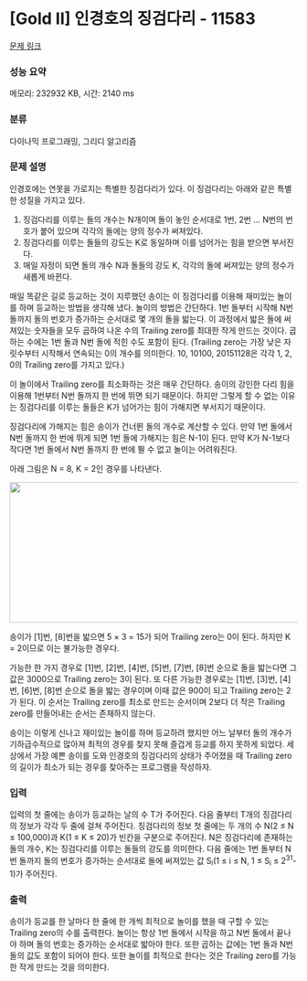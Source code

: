 # [Gold II] 인경호의 징검다리 - 11583 

[문제 링크](https://www.acmicpc.net/problem/11583) 

### 성능 요약

메모리: 232932 KB, 시간: 2140 ms

### 분류

다이나믹 프로그래밍, 그리디 알고리즘

### 문제 설명

<p>인경호에는 연못을 가로지는 특별한 징검다리가 있다. 이 징검다리는 아래와 같은 특별한 성질을 가지고 있다.</p>

<ol>
	<li>징검다리를 이루는 돌의 개수는 N개이며 돌이 놓인 순서대로 1번, 2번 ... N번의 번호가 붙어 있으며 각각의 돌에는 양의 정수가 써져있다.</li>
	<li>징검다리를 이루는 돌들의 강도는 K로 동일하며 이를 넘어가는 힘을 받으면 부서진다.</li>
	<li>매일 자정이 되면 돌의 개수 N과 돌들의 강도 K, 각각의 돌에 써져있는 양의 정수가 새롭게 바뀐다.</li>
</ol>

<p>매일 똑같은 길로 등교하는 것이 지루했던 송이는 이 징검다리를 이용해 재미있는 놀이를 하며 등교하는 방법을 생각해 냈다. 놀이의 방법은 간단하다. 1번 돌부터 시작해 N번 돌까지 돌의 번호가 증가하는 순서대로 몇 개의 돌을 밟는다. 이 과정에서 밟은 돌에 써져있는 숫자들을 모두 곱하여 나온 수의 Trailing zero를 최대한 작게 만드는 것이다. 곱하는 수에는 1번 돌과 N번 돌에 적힌 수도 포함이 된다. (Trailing zero는 가장 낮은 자릿수부터 시작해서 연속되는 0의 개수를 의미한다. 10, 10100, 20151128은 각각 1, 2, 0의 Trailing zero를 가지고 있다.)</p>

<p>이 놀이에서 Trailing zero를 최소화하는 것은 매우 간단하다. 송이의 강인한 다리 힘을 이용해 1번부터 N번 돌까지 한 번에 뛰면 되기 때문이다. 하지만 그렇게 할 수 없는 이유는 징검다리를 이루는 돌들은 K가 넘어가는 힘이 가해지면 부서지기 때문이다.</p>

<p>징검다리에 가해지는 힘은 송이가 건너뛴 돌의 개수로 계산할 수 있다. 만약 1번 돌에서 N번 돌까지 한 번에 뛰게 되면 1번 돌에 가해지는 힘은 N-1이 된다. 만약 K가 N-1보다 작다면 1번 돌에서 N번 돌까지 한 번에 뛸 수 없고 놀이는 어려워진다.</p>

<p>아래 그림은 N = 8, K = 2인 경우를 나타낸다.</p>

<p style="text-align: center;"><img alt="" src="https://onlinejudgeimages.s3-ap-northeast-1.amazonaws.com/problem/11583/1.png" style="height:246px; width:626px"></p>

<p>송이가 [1]번, [8]번을 밟으면 5 × 3 = 15가 되어 Trailing zero는 0이 된다. 하지만 K = 2이므로 이는 불가능한 경우다.</p>

<p>가능한 한 가지 경우로 [1]번, [2]번, [4]번, [5]번, [7]번, [8]번 순으로 돌을 밟는다면 그 값은 3000으로 Trailing zero는 3이 된다. 또 다른 가능한 경우로는 [1]번, [3]번, [4]번, [6]번, [8]번 순으로 돌을 밟는 경우이며 이때 값은 900이 되고 Trailing zero는 2가 된다. 이 순서는 Trailing zero를 최소로 만드는 순서이며 2보다 더 작은 Trailing zero를 만들어내는 순서는 존재하지 않는다.</p>

<p>송이는 이렇게 신나고 재미있는 놀이를 하며 등교하려 했지만 어느 날부터 돌의 개수가 기하급수적으로 많아져 최적의 경우를 찾지 못해 즐겁게 등교를 하지 못하게 되었다. 세상에서 가장 예쁜 송이를 도와 인경호의 징검다리의 상태가 주어졌을 때 Trailing zero의 길이가 최소가 되는 경우를 찾아주는 프로그램을 작성하자.</p>

### 입력 

 <p>입력의 첫 줄에는 송이가 등교하는 날의 수 T가 주어진다. 다음 줄부터 T개의 징검다리의 정보가 각각 두 줄에 걸쳐 주어진다. 징검다리의 정보 첫 줄에는 두 개의 수 N(2 ≤ N ≤ 100,000)과 K(1 ≤ K ≤ 20)가 빈칸을 구분으로 주어진다. N은 징검다리에 존재하는 돌의 개수, K는 징검다리를 이루는 돌들의 강도를 의미한다. 다음 줄에는 1번 돌부터 N번 돌까지 돌의 번호가 증가하는 순서대로 돌에 써져있는 값 S<sub>i</sub>(1 ≤ i ≤ N, 1 ≤ S<sub>i</sub> ≤ 2<sup>31</sup>-1)가 주어진다.</p>

### 출력 

 <p>송이가 등교를 한 날마다 한 줄에 한 개씩 최적으로 놀이를 했을 때 구할 수 있는 Trailing zero의 수를 출력한다. 놀이는 항상 1번 돌에서 시작을 하고 N번 돌에서 끝나야 하며 돌의 번호는 증가하는 순서대로 밟아야 한다. 또한 곱하는 값에는 1번 돌과 N번 돌의 값도 포함이 되어야 한다. 또한 놀이를 최적으로 한다는 것은 Trailing zero를 가능한 작게 만드는 것을 의미한다.</p>

